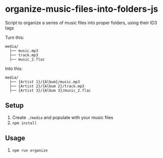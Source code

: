 # organize-music-files-into-folders-js

Script to organize a series of music files into proper folders, using their ID3 tags

Turn this:
```
media/
  ├── music.mp3
  ├── track.mp3
  ├── music_2.flac
```

Into this:
```
media/
  ├── {Artist 1}/{Album}/music.mp3
  ├── {Artist 2}/{Album 2}/track.mp3
  ├── {Artist 3}/{Album 3}/music_2.flac
```

## Setup

1. Create `./media` and populate with your music files
2. `npm install`

## Usage

1. `npm run organize`
